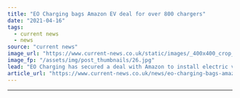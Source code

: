 ```yaml
---
title: "EO Charging bags Amazon EV deal for over 800 chargers"
date: "2021-04-16"
tags: 
  - current news
  - news
source: "current news"
image_url: "https://www.current-news.co.uk/static/images/_400x400_crop_center-center/charlie-jardine-image-EO-Charging.jpg"
image_fp: "/assets/img/post_thumbnails/26.jpg"
lead: "​EO Charging has secured a deal with Amazon to install electric vehicle (EV) chargers in support of its fleet electrification, with over 800 rolled out so far. ​"
article_url: "https://www.current-news.co.uk/news/eo-charging-bags-amazon-ev-deal-for-over-800-chargers?utm_source=rss-feeds&utm_medium=rss&utm_campaign=rss"
---
```


---
